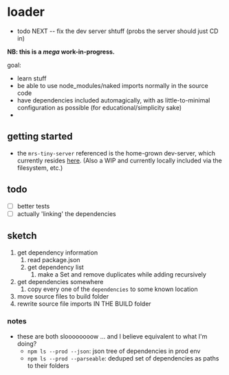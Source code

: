 # loader

* todo NEXT -- fix the dev server shtuff (probs the server should just CD in)

**NB: this is a _mega_ work-in-progress.**

goal:

- learn stuff
- be able to use node_modules/naked imports normally in the source code
- have dependencies included automagically, with as little-to-minimal configuration as possible (for educational/simplicity sake)
-
## getting started

* the `mrs-tiny-server` referenced is the home-grown dev-server, which currently resides [here](https://github.com/aleph-naught2tog/tiny-server). (Also a WIP and currently locally included via the filesystem, etc.)

## todo

- [ ] better tests
- [ ] actually 'linking' the dependencies

## sketch

1. get dependency information
   1. read package.json
   2. get dependency list
      1. make a Set and remove duplicates while adding recursively
2. get dependencies somewhere
   1. copy every one of the `dependencies` to some known location
3. move source files to build folder
4. rewrite source file imports IN THE BUILD folder

### notes

* these are both sloooooooow ... and I believe equivalent to what I'm doing?
  * `npm ls --prod --json`: json tree of dependencies in prod env
  * `npm ls --prod --parseable`: deduped set of dependencies as paths to their folders
